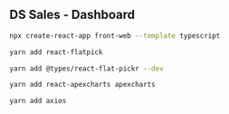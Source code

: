 ## DS Sales - Dashboard

```bash
npx create-react-app front-web --template typescript

yarn add react-flatpick

yarn add @types/react-flat-pickr --dev

yarn add react-apexcharts apexcharts

yarn add axios
```
